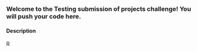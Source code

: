 ### Welcome to the Testing submission of projects challenge! You will push your code here.

#### Description
R

